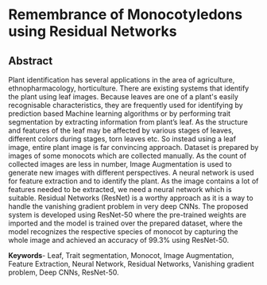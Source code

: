 # Remembrance of Monocotyledons using Residual Networks
## Abstract
Plant identification has several applications in the area of agriculture, ethnopharmacology, horticulture. There are existing systems that identify the plant using leaf images. Because leaves are one of a plant's easily recognisable characteristics, they are frequently used for identifying by prediction based Machine learning algorithms or by performing trait segmentation by extracting information from plant’s leaf. As the structure and features of the leaf may be affected by various stages of leaves, different colors during stages, torn leaves etc. So instead using a leaf image, entire plant image is far convincing approach. Dataset is prepared by  images of some monocots which are collected manually. As the count of collected images are less in number, Image Augmentation is used to generate new images with different perspectives. A neural network is used for feature extraction and to identify the plant. As the image contains a lot of features needed to be extracted, we need a neural network which is suitable. Residual Networks (ResNet) is a worthy approach as it is a way to handle the vanishing gradient problem in very deep CNNs. The proposed system is developed using ResNet-50 where the pre-trained weights are imported and the model is trained over the prepared dataset, where the model recognizes the respective species of monocot by capturing the whole image and achieved an accuracy of  99.3% using ResNet-50.

<b>Keywords</b>- Leaf, Trait segmentation, Monocot, Image Augmentation, Feature Extraction, Neural Network, Residual Networks, Vanishing gradient problem, Deep CNNs, ResNet-50.
